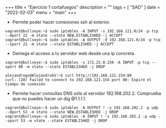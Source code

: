 +++
title = "Ejercicio 1 cortafuegos"
description = ""
tags = [
    "SAD"
]
date = "2022-02-03"
menu = "main"
+++

* Permite poder hacer conexiones ssh al exterior.

~~~
vagrant@bullseye:~$ sudo iptables -A INPUT -s 192.168.121.0/24 -p tcp --dport 22 -m state --state NEW,ESTABLISHED -j ACCEPT
vagrant@bullseye:~$ sudo iptables -A OUTPUT -d 192.168.121.0/24 -p tcp --sport 22 -m state --state ESTABLISHED -j ACCEPT
~~~

* Deniega el acceso a tu servidor web desde una ip concreta.

~~~
vagrant@bullseye:~$ sudo iptables -s 172.22.0.159 -A INPUT -p tcp --sport 80 -m state --state ESTABLISHED -j DROP
~~~

~~~
alejandrogv@AlejandroGV:~$ curl http://192.168.121.154:80
curl: (28) Failed to connect to 192.168.121.154 port 80: Expiró el tiempo de conexión
~~~

* Permite hacer consultas DNS sólo al servidor 192.168.202.2. Comprueba que no puedes hacer un dig @1.1.1.1.

~~~
vagrant@bullseye:~$ sudo iptables -A OUTPUT ! -s 192.168.202.2 -p udp --dport 53 -m state --state NEW,ESTABLISHED -j DROP
vagrant@bullseye:~$ sudo iptables -A INPUT ! -s 192.168.202.2 -p udp --sport 53 -m state --state ESTABLISHED -j DROP
~~~